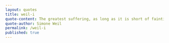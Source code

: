 ```yaml
---
layout: quotes
title: weil-i
quote-content: The greatest suffering, as long as it is short of fainting, cannot touch the point of the soul that consents to a good orientation.
quote-author: Simone Weil
permalink: /weil-i
published: true
---
```


